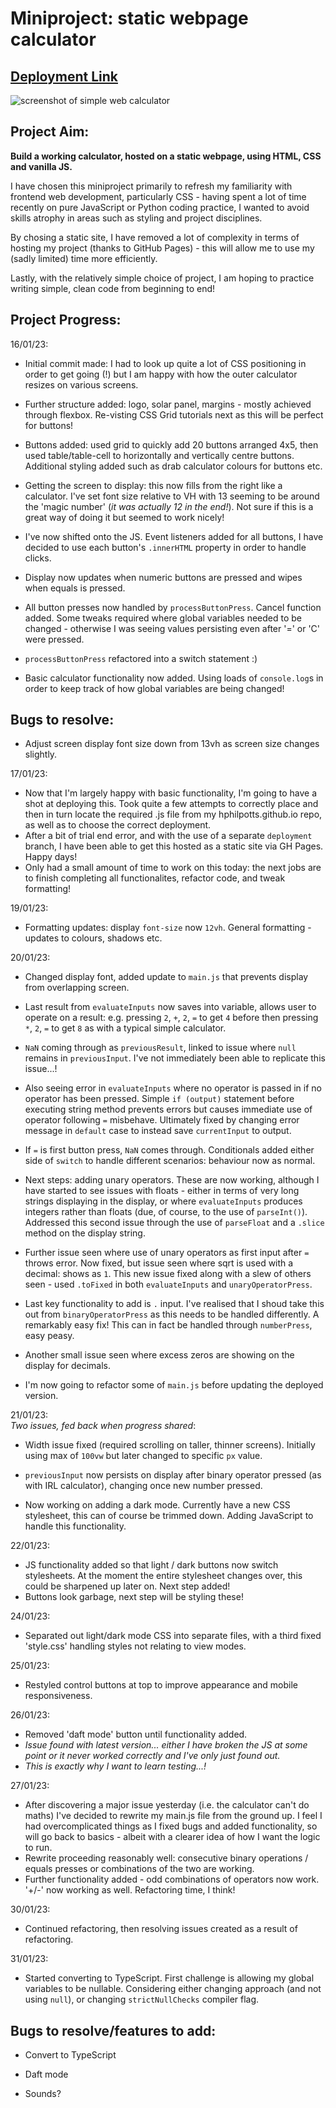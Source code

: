 # Miniproject: static webpage calculator        

## [Deployment Link](https://hphilpotts.github.io/miniproject-static-calculator/)       

<img src="img/screengrab.png" alt="screenshot of simple web calculator"/>

## Project Aim:       
**Build a working calculator, hosted on a static webpage, using HTML, CSS and vanilla JS.**     

I have chosen this miniproject primarily to refresh my familiarity with frontend web development, particularly CSS - having spent a lot of time recently on pure JavaScript or Python coding practice, I wanted to avoid skills atrophy in areas such as styling and project disciplines.       

By chosing a static site, I have removed a lot of complexity in terms of hosting my project (thanks to GitHub Pages) - this will allow me to use my (sadly limited) time more efficiently.      

Lastly, with the relatively simple choice of project, I am hoping to practice writing simple, clean code from beginning to end!     

## Project Progress:        
16/01/23:        
- Initial commit made: I had to look up quite a lot of CSS positioning in order to get going (!) but I am happy with how the outer calculator resizes on various screens.       
- Further structure added: logo, solar panel, margins - mostly achieved through flexbox. Re-visting CSS Grid tutorials next as this will be perfect for buttons!     
- Buttons added: used grid to quickly add 20 buttons arranged 4x5, then used table/table-cell to horizontally and vertically centre buttons. Additional styling added such as drab calculator colours for buttons etc.      
- Getting the screen to display: this now fills from the right like a calculator. I've set font size relative to VH with 13 seeming to be around the 'magic number' (_it was actually 12 in the end!_). Not sure if this is a great way of doing it but seemed to work nicely!     

- I've now shifted onto the JS. Event listeners added for all buttons, I have decided to use each button's `.innerHTML` property in order to handle clicks.     
- Display now updates when numeric buttons are pressed and wipes when equals is pressed.        
- All button presses now handled by `processButtonPress`. Cancel function added. Some tweaks required where global variables needed to be changed - otherwise I was seeing values persisting even after '=' or 'C' were pressed.      
- `processButtonPress` refactored into a switch statement :)        
- Basic calculator functionality now added. Using loads of `console.log`s in order to keep track of how global variables are being changed!     

## Bugs to resolve:     
- Adjust screen display font size down from 13vh as screen size changes slightly.       


17/01/23:       
- Now that I'm largely happy with basic functionality, I'm going to have a shot at deploying this. Took quite a few attempts to correctly place and then in turn locate the required .js file from my hphilpotts.github.io repo, as well as to choose the correct deployment.       
- After a bit of trial end error, and with the use of a separate `deployment` branch, I have been able to get this hosted as a static site via GH Pages. Happy days!        
- Only had a small amount of time to work on this today: the next jobs are to finish completing all functionalites, refactor code, and tweak formatting!        

19/01/23:       
- Formatting updates: display `font-size` now `12vh`. General formatting - updates to colours, shadows etc.     

20/01/23:       
- Changed display font, added update to `main.js` that prevents display from overlapping screen.        
- Last result from `evaluateInputs` now saves into variable, allows user to operate on a result: e.g. pressing `2`, `+`, `2`, `=` to get `4` before then pressing `*`, `2`, `=` to get `8` as with a typical simple calculator.     
- `NaN` coming through as `previousResult`, linked to issue where `null` remains in `previousInput`. I've not immediately been able to replicate this issue...! 
- Also seeing error in `evaluateInputs` where no operator is passed in if no operator has been pressed. Simple `if (output)` statement before executing string method prevents errors but causes immediate use of operator following `=` misbehave. Ultimately fixed by changing error message in `default` case to instead save `currentInput` to output.              
- If `=` is first button press, `NaN` comes through. Conditionals added either side of `switch` to handle different scenarios: behaviour now as normal.     
- Next steps: adding unary operators. These are now working, although I have started to see issues with floats - either in terms of very long strings displaying in the display, or where `evaluateInputs` produces integers rather than floats (due, of course, to the use of `parseInt()`). Addressed this second issue through the use of `parseFloat` and a `.slice` method on the display string.      
- Further issue seen where use of unary operators as first input after `=` throws error. Now fixed, but issue seen where sqrt is used with a decimal: shows as `1`. This new issue fixed along with a slew of others seen - used `.toFixed` in both `evaluateInputs` and `unaryOperatorPress`.      
- Last key functionality to add is `.` input. I've realised that I shoud take this out from `binaryOperatorPress` as this needs to be handled differently. A remarkably easy fix! This can in fact be handled through `numberPress`, easy peasy.        
- Another small issue seen where excess zeros are showing on the display for decimals.      

- I'm now going to refactor some of `main.js` before updating the deployed version.         

21/01/23:       
_Two issues, fed back when progress shared_:      
- Width issue fixed (required scrolling on taller, thinner screens). Initially using max of `100vw` but later changed to specific `px` value.       
- `previousInput` now persists on display after binary operator pressed (as with IRL calculator), changing once new number pressed.     

- Now working on adding a dark mode. Currently have a new CSS stylesheet, this can of course be trimmed down. Adding JavaScript to handle this functionality.       

22/01/23:       
- JS functionality added so that light / dark buttons now switch stylesheets. At the moment the entire stylesheet changes over, this could be sharpened up later on. Next step added!       
- Buttons look garbage, next step will be styling these!        

24/01/23:       
- Separated out light/dark mode CSS into separate files, with a third fixed 'style.css' handling styles not relating to view modes.     

25/01/23:       
- Restyled control buttons at top to improve appearance and mobile responsiveness.      

26/01/23:       
- Removed 'daft mode' button until functionality added.     
- _Issue found with latest version... either I have broken the JS at some point or it never worked correctly and I've only just found out._
- _This is exactly why I want to learn testing...!_     

27/01/23:       
- After discovering a major issue yesterday (i.e. the calculator can't do maths) I've decided to rewrite my main.js file from the ground up. I feel I had overcomplicated things as I fixed bugs and added functionality, so will go back to basics - albeit with a clearer idea of how I want the logic to run.        
- Rewrite proceeding reasonably well: consecutive binary operations / equals presses or combinations of the two are working.        
- Further functionality added - odd combinations of operators now work. '+/-' now working as well. Refactoring time, I think!                

30/01/23:       
- Continued refactoring, then resolving issues created as a result of refactoring.      

31/01/23:       
- Started converting to TypeScript. First challenge is allowing my global variables to be nullable. Considering either changing approach (and not using `null`), or changing `strictNullChecks` compiler flag.      

## Bugs to resolve/features to add:     
- Convert to TypeScript     

- Daft mode       
- Sounds?       